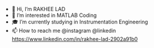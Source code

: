 - 👋 Hi, I’m RAKHEE LAD
- 👀 I’m interested in MATLAB Coding
- 🎓 I’m currently studying in Instrumentation Engineering
- 📫 How to reach me
  @instagram @linkedin
https://www.linkedin.com/in/rakhee-lad-2902a91b0


<!---
rakhilad/rakhilad is a ✨ special ✨ repository because its `README.md` (this file) appears on your GitHub profile.
You can click the Preview link to take a look at your changes.
--->

